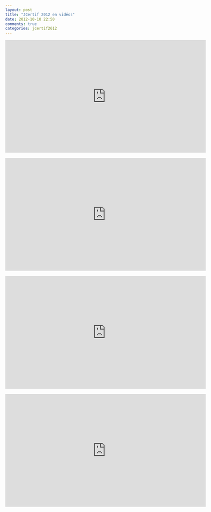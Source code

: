 ```yaml
---
layout: post
title: "JCertif 2012 en vidéos"
date: 2012-10-10 22:50
comments: true
categories: jcertif2012
---
```


<iframe width="640" height="360" src="http://www.youtube.com/embed/mPs8kctX6BQ?feature=player_embedded" frameborder="0" allowfullscreen></iframe>

<br/>
<br/>

<iframe width="640" height="360" src="http://www.youtube.com/embed/SoRKsNrrEpk?feature=player_embedded" frameborder="0" allowfullscreen></iframe>

<br/>
<br/>

<iframe width="640" height="360" src="http://www.youtube.com/embed/qf-9VaJFw7E?feature=player_embedded" frameborder="0" allowfullscreen></iframe>

<br/>
<br/>

<iframe width="640" height="360" src="http://www.youtube.com/embed/m6ttJDh8xEk?feature=player_embedded" frameborder="0" allowfullscreen></iframe>
